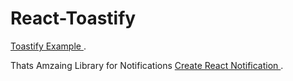 # React-Toastify
 [Toastify Example  ](https://stately-stardust-3affe7.netlify.app/).


Thats Amzaing Library for Notifications  [Create React Notification ](https://www.npmjs.com/package/react-toastify).



